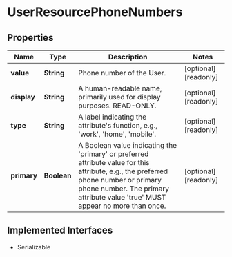 

# UserResourcePhoneNumbers


## Properties

Name | Type | Description | Notes
------------ | ------------- | ------------- | -------------
**value** | **String** | Phone number of the User. |  [optional] [readonly]
**display** | **String** | A human-readable name, primarily used for display purposes.  READ-ONLY. |  [optional] [readonly]
**type** | **String** | A label indicating the attribute&#39;s function, e.g., &#39;work&#39;, &#39;home&#39;, &#39;mobile&#39;. |  [optional] [readonly]
**primary** | **Boolean** | A Boolean value indicating the &#39;primary&#39; or preferred attribute value for this attribute, e.g., the preferred phone number or primary phone number.  The primary attribute value &#39;true&#39; MUST appear no more than once. |  [optional] [readonly]


## Implemented Interfaces

* Serializable


